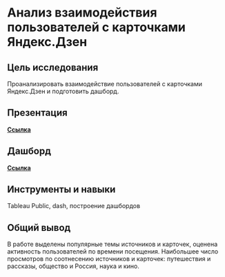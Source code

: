 # Анализ взаимодействия пользователей с карточками Яндекс.Дзен

## Цель исследования
Проанализировать взаимодействие пользователей с карточками Яндекс.Дзен и подготовить дашборд.

## Презентация
[**Ссылка**](https://drive.google.com/file/d/1lIqLn29E7Mgf6NlphjeDiEWrpPyAbDrU/view?usp=sharing)

## Дашборд
[**Ссылка**](https://public.tableau.com/app/profile/marina8142/viz/Book2_16516236690290/Dashboard?publish=yes)

## Инструменты и навыки
Tableau Public, dash, построение дашбордов

## Общий вывод
В работе выделены популярные темы источников и карточек, оценена активность пользователей по времени посещения. Наибольшее число просмотров по соотнесению источников и карточек: путешествия и рассказы, общество и Россия, наука и кино.